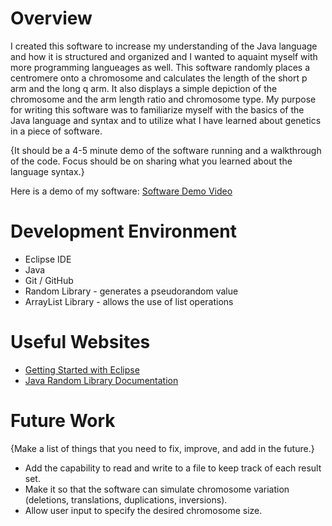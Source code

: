 # Overview

I created this software to increase my understanding of the Java language and how it is structured and organized and I wanted to aquaint myself with more programming langueages as well. This software randomly places a centromere onto a chromosome and calculates the length of the short p arm and the long q arm. It also displays a simple depiction of the chromosome and the arm length ratio and chromosome type. My purpose for writing this software was to familiarize myself with the basics of the Java language and syntax and to utilize what I have learned about genetics in a piece of software. 

{It should be a 4-5 minute demo of the software running and a walkthrough of the code.  Focus should be on sharing what you learned about the language syntax.}

Here is a demo of my software: [Software Demo Video](http://youtube.link.goes.here)

# Development Environment

* Eclipse IDE
* Java
* Git / GitHub
* Random Library - generates a pseudorandom value
* ArrayList Library - allows the use of list operations

# Useful Websites

* [Getting Started with Eclipse](https://www.eclipse.org/getting_started/)
* [Java Random Library Documentation](https://docs.oracle.com/javase/8/docs/api/java/util/Random.html)

# Future Work

{Make a list of things that you need to fix, improve, and add in the future.}
* Add the capability to read and write to a file to keep track of each result set.
* Make it so that the software can simulate chromosome variation (deletions, translations, duplications, inversions).
* Allow user input to specify the desired chromosome size.
